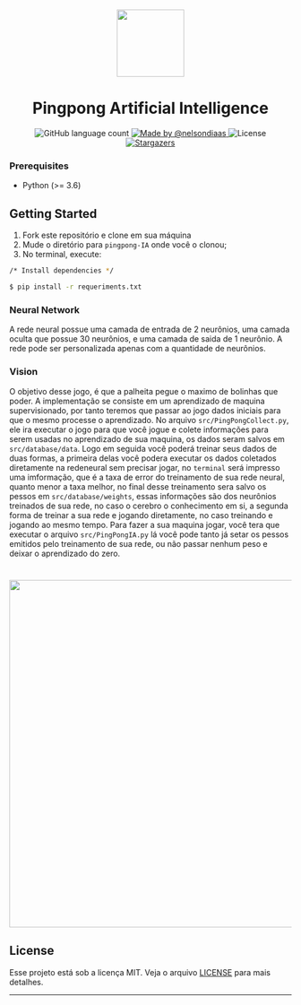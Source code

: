 <h1 align="center">
  <img src="https://user-images.githubusercontent.com/40550247/72228004-81071600-3581-11ea-9972-1cbe906001ed.png" width="120px" />
</h1>

<h1 align="center">
  Pingpong 
Artificial Intelligence 
</h1>

<p align="center">
  <img alt="GitHub language count" src="https://img.shields.io/github/languages/count/nelsondiaas/pingpong-IA?color=%2304D361">

  <a href="https://github.com/nelsondiaas">
    <img alt="Made by @nelsondiaas" src="https://img.shields.io/badge/made%20by-%40nelsondiaas-%2304D361">
  </a>

  <img alt="License" src="https://img.shields.io/badge/license-MIT-%2304D361">

  <a href="https://github.com/nelsondiaas/bookstore-frontend/stargazers">
    <img alt="Stargazers" src="https://img.shields.io/github/stars/nelsondiaas/pingpong-IA?style=social">
  </a>
</p>

### Prerequisites
* Python (>= 3.6)

## Getting Started
1. Fork este repositório e clone em sua máquina
2. Mude o diretório para `pingpong-IA` onde você o clonou;
3. No terminal, execute:

```bash
/* Install dependencies */

$ pip install -r requeriments.txt
```

### Neural Network
A rede neural possue uma camada de entrada de 2 neurônios, uma camada oculta que possue 30 neurônios, e uma camada de saida de 1 neurônio. A rede pode ser personalizada apenas com a quantidade de neurônios.

### Vision
O objetivo desse jogo, é que a palheita pegue o maximo de bolinhas que poder. A implementação se consiste em um aprendizado de maquina supervisionado, por tanto teremos que passar ao jogo dados iniciais para que o mesmo processe o aprendizado. No arquivo ``src/PingPongCollect.py``, ele ira executar o jogo para que você jogue e colete informações para serem usadas no aprendizado de sua maquina, os dados seram salvos em ``src/database/data``. Logo em seguida você poderá treinar seus dados de duas formas, a primeira delas você podera executar os dados coletados diretamente na redeneural sem precisar jogar, no ```terminal``` será impresso uma imformação, que é a taxa de error do treinamento de sua rede neural, quanto menor a taxa melhor, no final desse treinamento sera salvo os pessos em ```src/database/weights```, essas informações são dos neurônios treinados de sua rede, no caso o cerebro o conhecimento em si, a segunda forma de treinar a sua rede e jogando diretamente, no caso treinando e jogando ao mesmo tempo. Para fazer a sua maquina jogar, você tera que executar o arquivo ```src/PingPongIA.py``` lá você pode tanto já setar os pessos emitidos pelo treinamento de sua rede, ou não passar nenhum peso e deixar o aprendizado do zero.

<h1 align="center">
  <img src="https://user-images.githubusercontent.com/40550247/72673856-684da300-3a4e-11ea-8625-b3e597e4838a.gif" width="923px" height="620px"/>
</h1>

## License

Esse projeto está sob a licença MIT. Veja o arquivo [LICENSE](LICENSE.md) para mais detalhes.

---